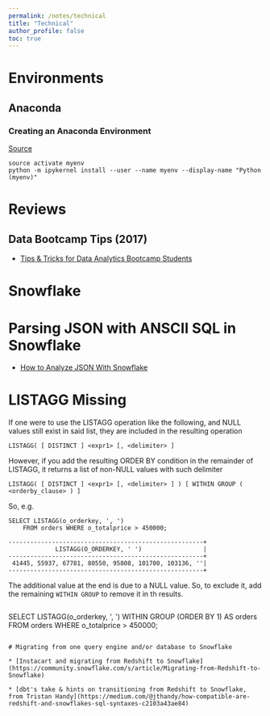 ```yaml
---
permalink: /notes/technical
title: "Technical"
author_profile: false 
toc: true
---
```


# Environments

## Anaconda

### Creating an Anaconda Environment
[Source](https://stackoverflow.com/questions/39604271/conda-environments-not-showing-up-in-jupyter-notebook)
```
source activate myenv
python -m ipykernel install --user --name myenv --display-name "Python (myenv)"
```

# Reviews 

## Data Bootcamp Tips (2017)
* [Tips & Tricks for Data Analytics Bootcamp Students](https://github.com/CloudChaoszero/DataMentor-Tips4Students-Library")

# Snowflake
# Parsing JSON with ANSCII SQL in Snowflake

* [How to Analyze JSON With Snowflake](https://www.snowflake.com/wp-content/uploads/2017/08/Snowflake-How-to-Analyze-JSON-with-SQL.pdf)

# LISTAGG Missing <delimiter>

If one were to use the LISTAGG operation like the following, and NULL values still exist in said list, they are included in the resulting operation

`LISTAGG( [ DISTINCT ] <expr1> [, <delimiter> ]`

However, if you add the resulting ORDER BY condition in the remainder of LISTAGG, it returns a list of non-NULL values with such delimiter


`LISTAGG( [ DISTINCT ] <expr1> [, <delimiter> ] ) [ WITHIN GROUP ( <orderby_clause> ) ]`

So, e.g. 

```
SELECT LISTAGG(o_orderkey, ', ')
    FROM orders WHERE o_totalprice > 450000;

------------------------------------------------------+
             LISTAGG(O_ORDERKEY, ' ')                 |
------------------------------------------------------+
 41445, 55937, 67781, 80550, 95808, 101700, 103136, ''|
------------------------------------------------------+
```

The additional value at the end is due to a NULL value. So, to exclude it, add the remaining `WITHIN GROUP` to remove it in th results.

```
```
SELECT LISTAGG(o_orderkey, ', ')  WITHIN GROUP (ORDER BY 1) AS orders
    FROM orders WHERE o_totalprice > 450000;
```

# Migrating from one query engine and/or database to Snowflake

* [Instacart and migrating from Redshift to Snowflake](https://community.snowflake.com/s/article/Migrating-from-Redshift-to-Snowflake)

* [dbt's take & hints on transitioning from Redshift to Snowflake, from Tristan Handy](https://medium.com/@jthandy/how-compatible-are-redshift-and-snowflakes-sql-syntaxes-c2103a43ae84)